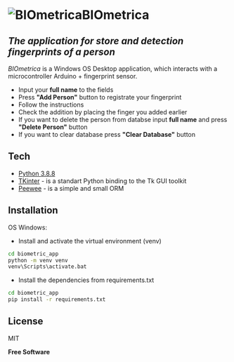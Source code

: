 # ![BIOmetrica](https://raw.githubusercontent.com/nickolaEO/biometric_app/main/biometrica/icon.ico)**BIO**metrica
## _The application for store and detection fingerprints of a person_

_BIOmetrica_ is a Windows OS Desktop application, which interacts with a microcontroller Arduino + fingerprint sensor.

- Input your **full name** to the fields
- Press **"Add Person"** button to registrate your fingerprint
- Follow the instructions
- Check the addition by placing the finger you added earlier
- If you want to delete the person from databse input **full name** and press **"Delete Person"** button
- If you want to clear database press **"Clear Database"** button

## Tech

- [Python 3.8.8](https://www.python.org/downloads/release/python-388/)
- [TKinter](https://docs.python.org/3/library/tkinter.html) - is a standart Python binding to the Tk GUI toolkit
- [Peewee](http://docs.peewee-orm.com/en/latest/) - is a simple and small ORM

## Installation

OS Windows: 

- Install and activate the virtual environment (venv)

```sh
cd biometric_app
python -m venv venv
venv\Scripts\activate.bat
```

- Install the dependencies from requirements.txt

```sh
cd biometric_app
pip install -r requirements.txt
```

## License

MIT

**Free Software**
